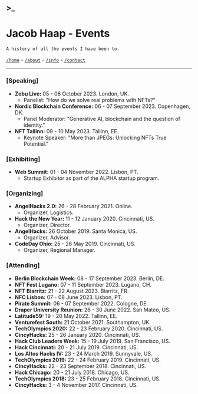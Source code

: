 ## >_
# Jacob Haap - Events

```
A history of all the events I have been to.
```

[`/home`](/) - [`/about`](/about) - [`/info`](/info) - [`/contact`](/contact)

***

### [Speaking]

+ **Zebu Live:** 05 - 06 October 2023. London, UK.
  - Panelist: "How do we solve real problems with NFTs?"
+ **Nordic Blockchain Conference:** 06 - 07 September 2023. Copenhagen, DK.
  - Panel Moderator: "Generative AI, blockchain and the question of identity."
+ **NFT Tallinn:** 09 - 10 May 2023. Tallinn, EE.
  - Keynote Speaker: "More than JPEGs: Unlocking NFTs True Potential."

### [Exhibiting]

+ **Web Summit:** 01 - 04 November 2022. Lisbon, PT.
  - Startup Exhibitor as part of the ALPHA startup program.

### [Organizing]

+ **AngelHacks 2.0:** 26 - 28 February 2021. Online.
  - Organizer, Logistics.
+ **Hack the New Year:** 11 - 12 January 2020. Cincinnati, US.
  - Organizer, Director.
+ **AngelHacks:** 26 October 2019. Santa Monica, US.
  - Organizer, Advisor.
+ **CodeDay Ohio:** 25 - 26 May 2019. Cincinnati, US.
  - Organizer, Regional Manager.

### [Attending]

+ **Berlin Blockchain Week:** 08 - 17 September 2023. Berlin, DE.
+ **NFT Fest Lugano:** 07 - 11 September 2023. Lugano, CH.
+ **NFT Biarritz:** 21 - 22 August 2023. Biarritz, FR.
+ **NFC Lisbon:** 07 - 08 June 2023. Lisbon, PT.
+ **Pirate Summit:** 06 - 07 September 2022. Cologne, DE.
+ **Draper University Reunion:** 26 - 30 June 2022. San Mateo, US.
+ **Latitude59:** 19 - 20 May 2022. Tallinn, EE.
+ **Venturefest South:** 21 October 2021. Southampton, UK.
+ **TechOlympics 2020:** 22 - 23 February 2020. Cincinnati, US.
+ **CincyHacks:** 25 - 26 January 2020. Cincinnati, US.
+ **Hack Club Leaders Week:** 15 - 19 July 2019. San Francisco, US.
+ **Hack Cincinnati:** 20 - 21 July 2019. Cincinnati, US.
+ **Los Altos Hacks IV:** 23 - 24 March 2019. Sunnyvale, US.
+ **TechOlympics 2019:** 22 - 24 February 2019. Cincinnati, US.
+ **CincyHacks:** 22 - 23 September 2018. Cincinnati, US.
+ **Hack Chicago:** 20 - 21 July 2018. Chicago, US.
+ **TechOlympics 2018:** 23 - 25 February 2018. Cincinnati, US.
+ **CincyHacks:** 3 - 4 November 2017. Cincinnati, US.